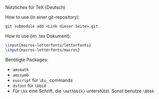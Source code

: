 Nützliches für TeX (Deutsch)

How to use (in einer git-repository):
```bat
git submodule add <Link dieser Seite>.git
```

How to use (im .tex Dokument):
```tex
\input{macros-letterfonts/letterfonts}
\input{macros-letterfonts/macros}
```

Benötigte Packages:
* `amsmath`
* `amssymb`
* `euscript` für `\Eu_` commands
* `dsfont` für `\bbid`
* Für `\kk` eine Schrift, die `\mathbb{k}` unterstützt. Sonst benutze `\Bbbk`